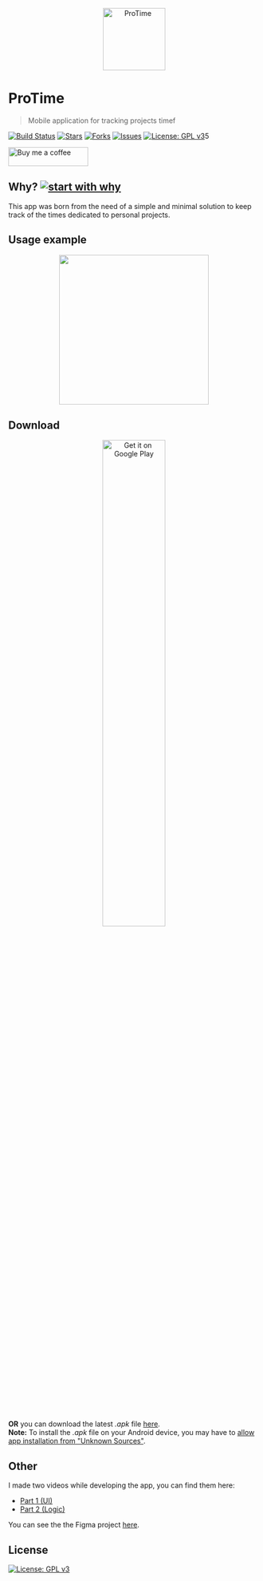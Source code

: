 <p align="center"><a href="https://bertolotti.dev/ProTime"><img height="125px" width="125px" src="https://raw.githubusercontent.com/GiorgioBertolotti/ProTime/master/resources/icon.png" alt="ProTime"/></a></p>

# ProTime

> Mobile application for tracking projects timef

[![Build Status](https://travis-ci.com/GiorgioBertolotti/ProTime.svg?branch=master)](https://travis-ci.com/GiorgioBertolotti/ProTime)
[![Stars](https://img.shields.io/github/stars/GiorgioBertolotti/ProTime.svg)](https://github.com/GiorgioBertolotti/ProTime/stargazers)
[![Forks](https://img.shields.io/github/forks/GiorgioBertolotti/ProTime.svg)](https://github.com/GiorgioBertolotti/ProTime/network/members)
[![Issues](https://img.shields.io/github/issues/GiorgioBertolotti/ProTime.svg)](https://github.com/GiorgioBertolotti/ProTime/issues)
[![License: GPL v3](https://img.shields.io/badge/License-GPLv3-blue.svg)](LICENSE)5

<a href='https://www.buymeacoffee.com/GiorgioZem' target="_blank"><img alt='Buy me a coffee' src='https://cdn.buymeacoffee.com/buttons/lato-yellow.png' height="38" width="160" /></a>

## Why? [![start with why](https://img.shields.io/badge/start%20with-why%3F-brightgreen.svg?style=flat)](http://www.ted.com/talks/simon_sinek_how_great_leaders_inspire_action)

This app was born from the need of a simple and minimal solution to keep track of the times dedicated to personal projects.

## Usage example

<p align="center"><img src="resources/usage.gif" width="300" /></p>

## Download

<center><a href='https://play.google.com/store/apps/details?id=com.zem.protime.pro_time&pcampaignid=MKT-Other-global-all-co-prtnr-py-PartBadge-Mar2515-1'><img alt='Get it on Google Play' src='https://play.google.com/intl/en/badges/images/generic/en_badge_web_generic.png' width='50%'/></a></center>

**OR** you can download the latest *.apk* file [here](https://github.com/GiorgioBertolotti/ProTime/releases).  
**Note:** To install the *.apk* file on your Android device, you may have to [allow app installation from "Unknown Sources"](https://www.applivery.com/docs/troubleshooting/android-unknown-sources).

## Other

I made two videos while developing the app, you can find them here:
- [Part 1 (UI)](https://www.youtube.com/watch?v=ojH1lBEf5Zw&t=129s)
- [Part 2 (Logic)](https://www.youtube.com/watch?v=-Le0aDALDT8)

You can see the the Figma project [here](https://www.figma.com/file/VgnQ3jgQrJnlNsElcz3RRW/ProTime).

## License

[![License: GPL v3](https://img.shields.io/badge/License-GPLv3-blue.svg)](LICENSE)
